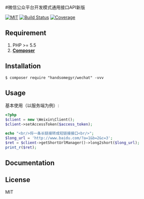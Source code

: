 #微信公众平台开发模式通用接口API新版

[![MIT](https://img.shields.io/packagist/l/doctrine/orm.svg)](https://github.com/handsomegyr/wechat/blob/master/LICENSE)
[![Build Status](https://travis-ci.org/handsomegyr/wechat.svg?branch=master)](https://travis-ci.org/handsomegyr/wechat)
[![Coverage](https://img.shields.io/codecov/c/github/handsomegyr/wechat/master.svg)](https://codecov.io/gh/handsomegyr/wechat)

## Requirement

1. PHP >= 5.5
2. **[Composer](https://getcomposer.org/)**

## Installation

```shell
$ composer require "handsomegyr/wechat" -vvv
```

## Usage

基本使用（以服务端为例）:

```php
<?php
$client = new \Weixin\Client();
$client->setAccessToken($access_token);

echo "<br/>将一条长链接转成短链接接口<br/>";
$long_url = 'http://www.baidu.com/?a=1&b=2&c=3';
$ret = $client->getShortUrlManager()->long2short($long_url);
print_r($ret);
```

## Documentation



## License

MIT


